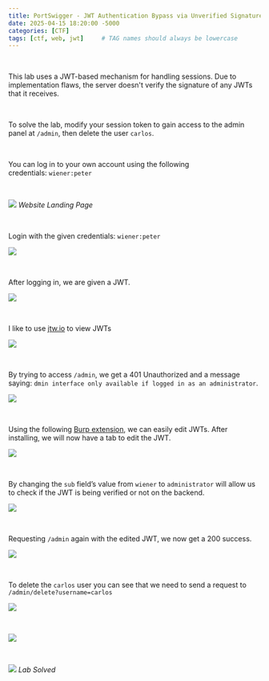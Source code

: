 ```yaml
---
title: PortSwigger - JWT Authentication Bypass via Unverified Signature
date: 2025-04-15 18:20:00 -5000
categories: [CTF]
tags: [ctf, web, jwt]     # TAG names should always be lowercase
---
```


<br/>

This lab uses a JWT-based mechanism for handling sessions. Due to implementation flaws, the server doesn't verify the signature of any JWTs that it receives.

<br/>

To solve the lab, modify your session token to gain access to the admin panel at `/admin`, then delete the user `carlos`.

<br/>

You can log in to your own account using the following credentials: `wiener:peter`

<br/>

![](/assets/portswigger/jwt-authentication-bypass-via-unverified-signature/0.png)
*Website Landing Page*

<br/>

Login with the given credentials: `wiener:peter`

![](/assets/portswigger/jwt-authentication-bypass-via-unverified-signature/1.png)

<br/>

After logging in, we are given a JWT.

![](/assets/portswigger/jwt-authentication-bypass-via-unverified-signature/2.png)

<br/>

I like to use [jtw.io](http://jtw.io) to view JWTs

![](/assets/portswigger/jwt-authentication-bypass-via-unverified-signature/3.png)

<br/>

By trying to access `/admin`, we get a 401 Unauthorized and a message saying: `dmin interface only available if logged in as an administrator`.

![](/assets/portswigger/jwt-authentication-bypass-via-unverified-signature/4.png)

<br/>

Using the following [Burp extension](https://github.com/portswigger/jwt-editor), we can easily edit JWTs. After installing, we will now have a tab to edit the JWT.

![](/assets/portswigger/jwt-authentication-bypass-via-unverified-signature/5.png)

<br/>

By changing the `sub` field’s value from `wiener` to `administrator` will allow us to check if the JWT is being verified or not on the backend.

![](/assets/portswigger/jwt-authentication-bypass-via-unverified-signature/6.png)

<br/>

Requesting `/admin` again with the edited JWT, we now get a 200 success.

![](/assets/portswigger/jwt-authentication-bypass-via-unverified-signature/7.png)

<br/>

To delete the `carlos` user you can see that we need to send a request to `/admin/delete?username=carlos`

![](/assets/portswigger/jwt-authentication-bypass-via-unverified-signature/8.png)

<br/>

![](/assets/portswigger/jwt-authentication-bypass-via-unverified-signature/9.png)

<br/>

![](/assets/portswigger/jwt-authentication-bypass-via-unverified-signature/10.png)
*Lab Solved*
